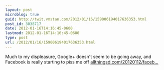 ```yaml
---
layout: post
microblog: true
guid: http://twit.vmstan.com/2012/01/16/159006194017636353.html
post_id: 3038717
date: 2012-01-16T14:16:45-0600
lastmod: 2012-01-16T14:16:45-0600
type: post
url: /2012/01/16/159006194017636353.html
---
```

Much to my displeasure, Google+ doesn't seem to be going away, and Facebook is really starting to piss me off <a href="http://allthingsd.com/20120112/facebook-gives-politico-deep-access-to-users-political-sentiments/">allthingsd.com/20120112/faceb…</a>
